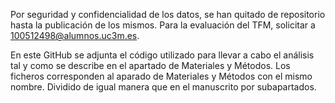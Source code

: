 Por seguridad y confidencialidad de los datos, se han quitado de repositorio hasta la publicación de los mismos. Para la evaluación del TFM, solicitar a 100512498@alumnos.uc3m.es.

En este GitHub se adjunta el código utilizado para llevar a cabo el análisis tal y como se describe en el apartado de Materiales y Métodos. 
Los ficheros corresponden al aparado de Materiales y Métodos con el mismo nombre. Dividido de igual manera que en el manuscrito por subapartados. 
